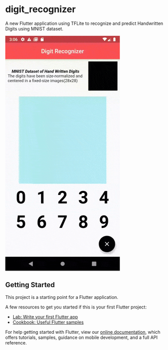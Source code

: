 # digit_recognizer

A new Flutter application using TFLite to recognize and predict Handwritten Digits using MNIST dataset.

![Project demo](https://github.com/bsguru95/DigitRecognizer/blob/master/Digi.gif)


## Getting Started

This project is a starting point for a Flutter application.

A few resources to get you started if this is your first Flutter project:

- [Lab: Write your first Flutter app](https://flutter.dev/docs/get-started/codelab)
- [Cookbook: Useful Flutter samples](https://flutter.dev/docs/cookbook)

For help getting started with Flutter, view our
[online documentation](https://flutter.dev/docs), which offers tutorials,
samples, guidance on mobile development, and a full API reference.
